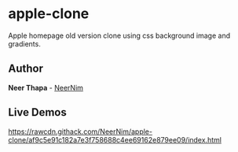 # apple-clone
Apple homepage old version clone using css background image and gradients.

## Author

**Neer Thapa** - [NeerNim](https://github.com/NeerNim)

## Live Demos

https://rawcdn.githack.com/NeerNim/apple-clone/af9c5e91c182a7e3f758688c4ee69162e879ee09/index.html



